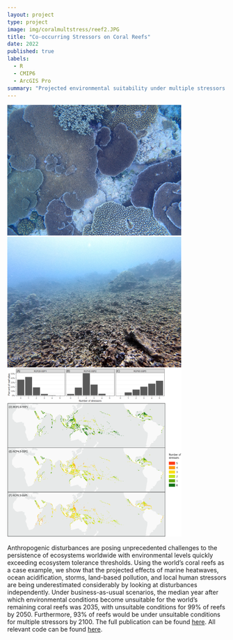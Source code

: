 ```yaml
---
layout: project
type: project
image: img/coralmultstress/reef2.JPG
title: "Co-occurring Stressors on Coral Reefs"
date: 2022
published: true
labels:
  - R
  - CMIP6
  - ArcGIS Pro
summary: "Projected environmental suitability under multiple stressors for coral reefs"
---
```


<div class="text-center p-4">
  <img width="400px" src="../img/coralmultstress/coralamsam.JPG" class="img-thumbnail" >
  <img width="400px" src="../img/coralmultstress/reef3.JPG" class="img-thumbnail" >
  <img width="400px" src="../img/coralmultstress/multstressfig.PNG" class="img-thumbnail" >
</div>

Anthropogenic disturbances are posing unprecedented challenges to the persistence of ecosystems worldwide with environmental levels quickly exceeding ecosystem tolerance thresholds. Using the world’s coral reefs as a case example, we show that the projected effects of marine heatwaves, ocean acidification, storms, land-based pollution, and local human stressors are being underestimated considerably by looking at disturbances independently. Under business-as-usual scenarios, the median year after which environmental conditions become unsuitable for the world’s remaining coral reefs was 2035, with unsuitable conditions for 99% of reefs by 2050. Furthermore, 93% of reefs would be under unsuitable conditions for multiple stressors by 2100. The full publication can be found [here](https://journals.plos.org/plosbiology/article?id=10.1371/journal.pbio.3001821). All relevant code can be found [here](https://github.com/rsetter/coral_expdate).
